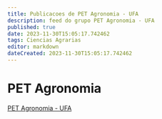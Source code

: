 ```yaml
---
title: Publicacoes de PET Agronomia - UFA 
description: feed do grupo PET Agronomia - UFA
published: true
date: 2023-11-30T15:05:17.742462
tags: Ciencias Agrarias
editor: markdown
dateCreated: 2023-11-30T15:05:17.742462
---
```


# PET Agronomia
[PET Agronomia - UFA](/grupo/219PETAgronomiaUFA)